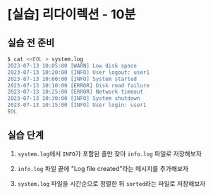 # [실습] 리다이렉션 - 10분

## 실습 전 준비

```bash
$ cat <<EOL > system.log
2023-07-13 10:05:00 [WARN] Low disk space
2023-07-13 10:20:00 [INFO] User logout: user1
2023-07-13 10:00:00 [INFO] System started
2023-07-13 10:10:00 [ERROR] Disk read failure
2023-07-13 10:25:00 [ERROR] Network timeout
2023-07-13 10:30:00 [INFO] System shutdown
2023-07-13 10:15:00 [INFO] User login: user1
EOL
```


## 실습 단계

1. `system.log`에서 `INFO`가 포함된 줄만 찾아 `info.log` 파일로 저장해보자  

2. `info.log` 파일 끝에 "Log file created"라는 메시지를 추가해보자  

3. `system.log` 파일을 시간순으로 정렬한 뒤 `sorted`라는 파일로 저장해보자  
